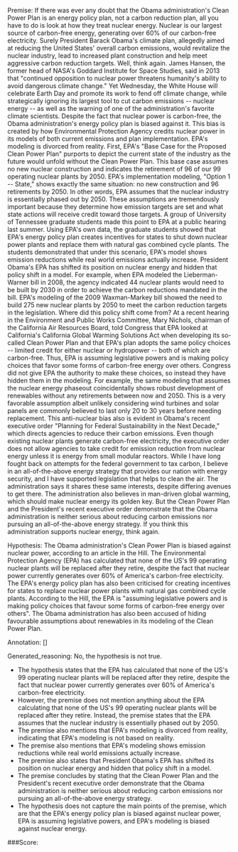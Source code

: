 
Premise:
If there was ever any doubt that the Obama administration's Clean Power Plan is an energy policy plan, not a carbon reduction plan, all you have to do is look at how they treat nuclear energy. Nuclear is our largest source of carbon-free energy, generating over 60% of our carbon-free electricity.   Surely President Barack Obama's climate plan, allegedly aimed at reducing the United States' overall carbon emissions, would revitalize the nuclear industry, lead to increased plant construction and help meet aggressive carbon reduction targets. Well, think again. James Hansen, the former head of NASA's Goddard Institute for Space Studies, said in 2013 that "continued opposition to nuclear power threatens humanity's ability to avoid dangerous climate change." Yet Wednesday, the White House will celebrate Earth Day and promote its work to fend off climate change, while strategically ignoring its largest tool to cut carbon emissions -- nuclear energy -- as well as the warning of one of the administration's favorite climate scientists. Despite the fact that nuclear power is carbon-free, the Obama administration's energy policy plan is biased against it.  This bias is created by how Environmental Protection Agency credits nuclear power in its models of both current emissions and plan implementation.  EPA's modeling is divorced from reality. First, EPA's "Base Case for the Proposed Clean Power Plan" purports to depict the current state of the industry as the future would unfold without the Clean Power Plan.  This base case assumes no new nuclear construction and indicates the retirement of 96 of our 99 operating nuclear plants by 2050. EPA's implementation modeling, "Option 1 -- State,"  shows exactly the same situation: no new construction and 96 retirements by 2050.  In other words, EPA assumes that the nuclear industry is essentially phased out by 2050. These assumptions are tremendously important because they determine how emission targets are set and what state actions will receive credit toward those targets. A group of University of Tennessee graduate students made this point to EPA at a public hearing last summer. Using EPA's own data, the graduate students showed that EPA's energy policy plan creates incentives for states to shut down nuclear power plants and replace them with natural gas combined cycle plants.  The students demonstrated that under this scenario, EPA's model shows emission reductions while real world emissions actually increase. President Obama's EPA has shifted its position on nuclear energy and hidden that policy shift in a model. For example, when EPA modeled the Lieberman-Warner bill in 2008, the agency indicated 44 nuclear plants would need to be built by 2030 in order to achieve the carbon reductions mandated in the bill. EPA's modeling of the 2009 Waxman-Markey bill showed the need to build 275 new nuclear plants by 2050 to meet the carbon reduction targets in the legislation. Where did this policy shift come from? At a recent hearing in the Environment and Public Works Committee, Mary Nichols, chairman of the California Air Resources Board, told Congress that EPA looked at California's California Global Warming Solutions Act when developing its so-called Clean Power Plan and that EPA's plan adopts the same policy choices -- limited credit for either nuclear or hydropower -- both of which are carbon-free. Thus, EPA is assuming legislative powers and is making policy choices that favor some forms of carbon-free energy over others. Congress did not give EPA the authority to make these choices, so instead they have hidden them in the modeling. For example, the same modeling that assumes the nuclear energy phaseout coincidentally shows robust development of renewables without any retirements between now and 2050.  This is a very favorable assumption albeit unlikely considering wind turbines and solar panels are commonly believed to last only 20 to 30 years before needing replacement. This anti-nuclear bias also is evident in Obama's recent executive order "Planning for Federal Sustainability in the Next Decade," which directs agencies to reduce their carbon emissions. Even though existing nuclear plants generate carbon-free electricity, the executive order does not allow agencies to take credit for emission reduction from nuclear energy unless it is energy from small modular reactors. While I have long fought back on attempts for the federal government to tax carbon, I believe in an all-of-the-above energy strategy that provides our nation with energy security, and I have supported legislation that helps to clean the air. The administration says it shares these same interests, despite differing avenues to get there.  The administration also believes in man-driven global warming, which should make nuclear energy its golden key. But the Clean Power Plan and the President's recent executive order demonstrate that the Obama administration is neither serious about reducing carbon emissions nor pursuing an all-of-the-above energy strategy. If you think this administration supports nuclear energy, think again.


Hypothesis:
The Obama administration's Clean Power Plan is biased against nuclear power, according to an article in the Hill. The Environmental Protection Agency (EPA) has calculated that none of the US's 99 operating nuclear plants will be replaced after they retire, despite the fact that nuclear power currently generates over 60% of America's carbon-free electricity. The EPA's energy policy plan has also been criticised for creating incentives for states to replace nuclear power plants with natural gas combined cycle plants. According to the Hill, the EPA is "assuming legislative powers and is making policy choices that favour some forms of carbon-free energy over others". The Obama administration has also been accused of hiding favourable assumptions about renewables in its modeling of the Clean Power Plan.

Annotation:
[]

Generated_reasoning:
No, the hypothesis is not true. 
- The hypothesis states that the EPA has calculated that none of the US's 99 operating nuclear plants will be replaced after they retire, despite the fact that nuclear power currently generates over 60% of America's carbon-free electricity. 
- However, the premise does not mention anything about the EPA calculating that none of the US's 99 operating nuclear plants will be replaced after they retire. Instead, the premise states that the EPA assumes that the nuclear industry is essentially phased out by 2050. 
- The premise also mentions that EPA's modeling is divorced from reality, indicating that EPA's modeling is not based on reality. 
- The premise also mentions that EPA's modeling shows emission reductions while real world emissions actually increase. 
- The premise also states that President Obama's EPA has shifted its position on nuclear energy and hidden that policy shift in a model. 
- The premise concludes by stating that the Clean Power Plan and the President's recent executive order demonstrate that the Obama administration is neither serious about reducing carbon emissions nor pursuing an all-of-the-above energy strategy. 
- The hypothesis does not capture the main points of the premise, which are that the EPA's energy policy plan is biased against nuclear power, EPA is assuming legislative powers, and EPA's modeling is biased against nuclear energy.

###Score:
